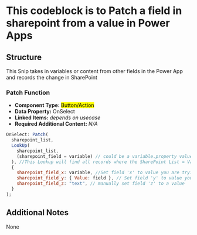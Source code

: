 # This codeblock is to Patch a field in sharepoint from a value in Power Apps

## Structure

This Snip takes in variables or content from other fields in the Power App and records the change in SharePoint

### Patch Function

- **Component Type:** <mark>Button/Action</mark>
- **Data Property:** OnSelect
- **Linked Items:** _depends on usecase_
- **Required Additional Content:** _N/A_

```js
OnSelect: Patch(
  sharepoint_list,
  LookUp(
    sharepoint_list,
    (sharepoint_field = variable) // could be a variable.property value
  ), //This Lookup will find all records where the SharePoint List = Variable Value
  {
    sharepoint_field_x: variable, //Set field 'x' to value you are trying to pass through
    sharepoint_field_y: { Value: field }, // Set field 'y' to value you are trying to pass from a selection element
    sharepoint_field_z: "text", // manually set field 'z' to a value
  }
);
```

## Additional Notes

None
